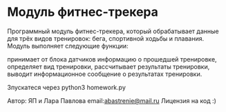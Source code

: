 # Модуль фитнес-трекера
Программный модуль фитнес-трекера, который обрабатывает данные 
для трёх видов тренировок: бега, спортивной ходьбы и плавания.
Модуль выполняет следующие функции:

принимает от блока датчиков информацию о прошедшей тренировке,
определяет вид тренировки,
рассчитывает результаты тренировки,
выводит информационное сообщение о результатах тренировки.

Зпускатеся через python3 homework.py

Автор: ЯП и Лара Павлова email:abastrenie@mail.ru
Лицензия на код :)